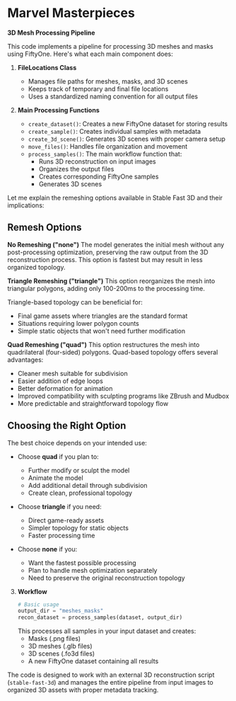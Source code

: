 # Marvel Masterpieces

**3D Mesh Processing Pipeline**

This code implements a pipeline for processing 3D meshes and masks using FiftyOne. Here's what each main component does:

1. **FileLocations Class**
   - Manages file paths for meshes, masks, and 3D scenes
   - Keeps track of temporary and final file locations
   - Uses a standardized naming convention for all output files

2. **Main Processing Functions**
   - `create_dataset()`: Creates a new FiftyOne dataset for storing results
   - `create_sample()`: Creates individual samples with metadata
   - `create_3d_scene()`: Generates 3D scenes with proper camera setup
   - `move_files()`: Handles file organization and movement
   - `process_samples()`: The main workflow function that:
     * Runs 3D reconstruction on input images
     * Organizes the output files
     * Creates corresponding FiftyOne samples
     * Generates 3D scenes


Let me explain the remeshing options available in Stable Fast 3D and their implications:

## Remesh Options

**No Remeshing ("none")**
The model generates the initial mesh without any post-processing optimization, preserving the raw output from the 3D reconstruction process. This option is fastest but may result in less organized topology.

**Triangle Remeshing ("triangle")**
This option reorganizes the mesh into triangular polygons, adding only 100-200ms to the processing time. 

Triangle-based topology can be beneficial for:
- Final game assets where triangles are the standard format
- Situations requiring lower polygon counts
- Simple static objects that won't need further modification

**Quad Remeshing ("quad")**
This option restructures the mesh into quadrilateral (four-sided) polygons. Quad-based topology offers several advantages:

- Cleaner mesh suitable for subdivision
- Easier addition of edge loops
- Better deformation for animation
- Improved compatibility with sculpting programs like ZBrush and Mudbox
- More predictable and straightforward topology flow

## Choosing the Right Option

The best choice depends on your intended use:

- Choose **quad** if you plan to:
  - Further modify or sculpt the model
  - Animate the model
  - Add additional detail through subdivision
  - Create clean, professional topology

- Choose **triangle** if you need:
  - Direct game-ready assets
  - Simpler topology for static objects
  - Faster processing time

- Choose **none** if you:
  - Want the fastest possible processing
  - Plan to handle mesh optimization separately
  - Need to preserve the original reconstruction topology


3. **Workflow**
   ```python
   # Basic usage
   output_dir = "meshes_masks"
   recon_dataset = process_samples(dataset, output_dir)
   ```
   This processes all samples in your input dataset and creates:
   - Masks (.png files)
   - 3D meshes (.glb files)
   - 3D scenes (.fo3d files)
   - A new FiftyOne dataset containing all results

The code is designed to work with an external 3D reconstruction script (`stable-fast-3d`) and manages the entire pipeline from input images to organized 3D assets with proper metadata tracking.